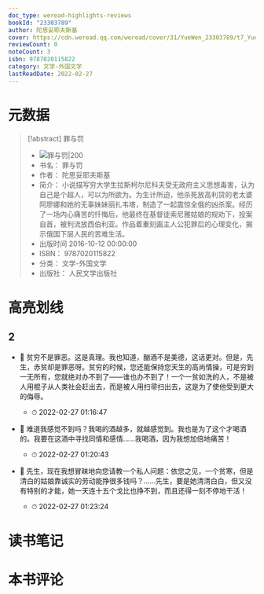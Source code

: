 ```yaml
---
doc_type: weread-highlights-reviews
bookId: "23303789"
author: 陀思妥耶夫斯基
cover: https://cdn.weread.qq.com/weread/cover/31/YueWen_23303789/t7_YueWen_23303789.jpg
reviewCount: 0
noteCount: 3
isbn: 9787020115822
category: 文学-外国文学
lastReadDate: 2022-02-27
---
```

# 元数据
> [!abstract] 罪与罚
> - ![ 罪与罚|200](https://cdn.weread.qq.com/weread/cover/31/YueWen_23303789/t7_YueWen_23303789.jpg)
> - 书名： 罪与罚
> - 作者： 陀思妥耶夫斯基
> - 简介： 小说描写穷大学生拉斯柯尔尼科夫受无政府主义思想毒害，认为自己是个超人，可以为所欲为。为生计所迫，他杀死放高利贷的老太婆阿廖娜和她的无辜妹妹丽扎韦塔，制造了一起震惊全俄的凶杀案。经历了一场内心痛苦的忏悔后，他最终在基督徒索尼雅姑娘的规劝下，投案自首，被判流放西伯利亚。作品着重刻画主人公犯罪后的心理变化，揭示俄国下层人民的苦难生活。
> - 出版时间 2016-10-12 00:00:00
> - ISBN： 9787020115822
> - 分类： 文学-外国文学
> - 出版社： 人民文学出版社

# 高亮划线

## 2


- 📌 贫穷不是罪恶。这是真理。我也知道，酗酒不是美德，这话更对。但是，先生，赤贫却是罪恶呀。贫穷的时候，您还能保持您天生的高尚情操，可是穷到一无所有，您就绝对办不到了——谁也办不到了！一个一贫如洗的人，不是被人用棍子从人类社会赶出去，而是被人用扫帚扫出去，这是为了使他受到更大的侮辱。 
    - ⏱ 2022-02-27 01:16:47 

- 📌 难道我感觉不到吗？我喝的酒越多，就越感觉到。我也是为了这个才喝酒的。我要在这酒中寻找同情和感情……我喝酒，因为我想加倍地痛苦！ 
    - ⏱ 2022-02-27 01:20:43 

- 📌 先生，现在我想冒昧地向您请教一个私人问题：依您之见，一个贫寒，但是清白的姑娘靠诚实的劳动能挣很多钱吗？……先生，要是她清清白白，但又没有特别的才能，她一天连十五个戈比也挣不到，而且还得一刻不停地干活！ 
    - ⏱ 2022-02-27 01:23:24 

# 读书笔记


# 本书评论
